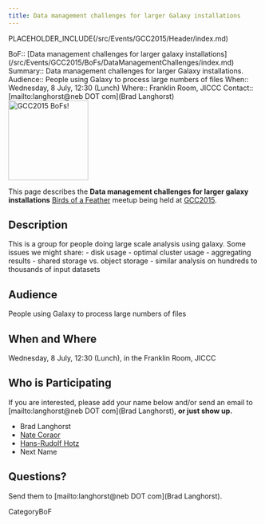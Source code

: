 ```yaml
---
title: Data management challenges for larger Galaxy installations
---
```

PLACEHOLDER_INCLUDE(/src/Events/GCC2015/Header/index.md)




<div class='dictbox'>
 BoF:: [Data management challenges for larger galaxy installations](/src/Events/GCC2015/BoFs/DataManagementChallenges/index.md)
 Summary:: Data management challenges for larger Galaxy installations.
 Audience:: People using Galaxy to process large numbers of files
 When:: Wednesday, 8 July, 12:30 (Lunch)
 Where:: Franklin Room, JICCC
 Contact:: [mailto:langhorst@neb DOT com](Brad Langhorst)
</div>

<div class='left'><a href='/src/Events/GCC2015/BoFs/index.md'><img src="/src/Images/Logos/GCC2015BoFs300.png" alt="GCC2015 BoFs!" width="160" /></a></div>

This page describes the **Data management challenges for larger galaxy installations** [Birds of a Feather](/src/Events/GCC2015/BoFs/index.md) meetup being held at [GCC2015](http://gcc2015.tsl.ac.uk/).

## Description

This is a group for people doing large scale analysis using galaxy. Some issues we might share: - disk usage - optimal cluster usage - aggregating results - shared storage vs. object storage - similar analysis on hundreds to thousands of input datasets

## Audience

People using Galaxy to process large numbers of files

## When and Where

Wednesday, 8 July, 12:30 (Lunch), in the Franklin Room, JICCC

## Who is Participating

If you are interested, please add your name below and/or send an email to [mailto:langhorst@neb DOT com](Brad Langhorst), **or just show up.**

* Brad Langhorst
* [Nate Coraor](/src/nate/index.md)
* [Hans-Rudolf Hotz](/src/HansrudolfHotz/index.md)
* Next Name

## Questions?

Send them to [mailto:langhorst@neb DOT com](Brad Langhorst).

CategoryBoF
